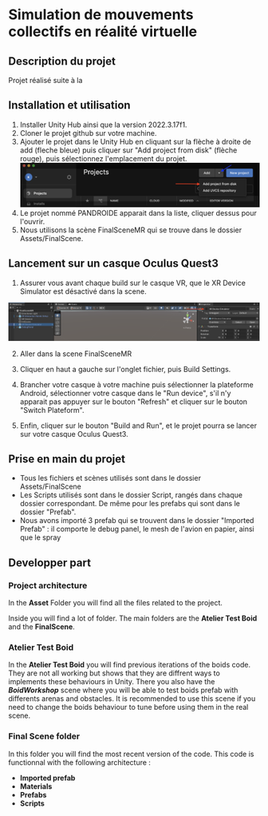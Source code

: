 # Simulation de mouvements collectifs en réalité virtuelle

## Description du projet

Projet réalisé suite à la 

## Installation et utilisation

 1. Installer Unity Hub ainsi que la version 2022.3.17f1.
 2. Cloner le projet github sur votre machine.
 3. Ajouter le projet dans le Unity Hub en cliquant sur la flèche à droite de add (fleche bleue) puis cliquer sur "Add project from disk" (flèche  rouge), puis sélectionnez l'emplacement du projet.
 ![UnityHub](/image/UnityHub.png)
 4. Le projet nommé PANDROIDE apparait dans la liste, cliquer dessus pour l'ouvrir.
 5. Nous utilisons la scène FinalSceneMR qui se trouve dans le dossier Assets/FinalScene.

## Lancement sur un casque Oculus Quest3
 1. Assurer vous avant chaque build sur le casque VR, que le XR Device Simulator est désactivé dans la scene.
 <!-- Mettre screen du device -->
 ![DeviceSimulator](/image/DeviceSimulator.png)

 2. Aller dans la scene FinalSceneMR

 3. Cliquer en haut a gauche sur l'onglet fichier, puis Build Settings.

 4. Brancher votre casque à votre machine puis sélectionner la plateforme Android, sélectionner votre casque dans le "Run device", s'il n'y apparait pas appuyer sur le bouton "Refresh" et cliquer sur le bouton "Switch Plateform".

 5. Enfin, cliquer sur le bouton "Build and Run", et le projet pourra se lancer sur votre casque Oculus Quest3.


## Prise en main du projet

 - Tous les fichiers et scènes utilisés sont dans le dossier Assets/FinalScene
 - Les Scripts utilisés sont dans le dossier Script, rangés dans chaque dossier correspondant. De même pour les prefabs qui sont dans le dossier "Prefab".
 - Nous avons importé 3 prefab qui se trouvent dans le dossier "Imported Prefab" : il comporte le debug panel, le mesh de l'avion en papier, ainsi que le spray



 ## Developper part

 ### Project architecture

 In the **Asset** Folder  you will find all the files related to the project.
 
 Inside you will find a lot of folder. The main folders are the **Atelier Test Boid** and the **FinalScene**.

### Atelier Test Boid 

 In the **Atelier Test Boid** you will find previous iterations of the boids code. They are not all working but shows that they are diffrent ways to implements these behaviours in Unity. There you also have the **_BoidWorkshop_** scene where you will be able to test boids prefab with differents arenas and obstacles. It is recommended to use this scene if you need to change the boids behaviour to tune before using them in the real scene.

### Final Scene folder
In this folder you will find the most recent version of the code. This code is functionnal with the following architecture :
- **Imported prefab**
- **Materials**
- **Prefabs**
- **Scripts**


